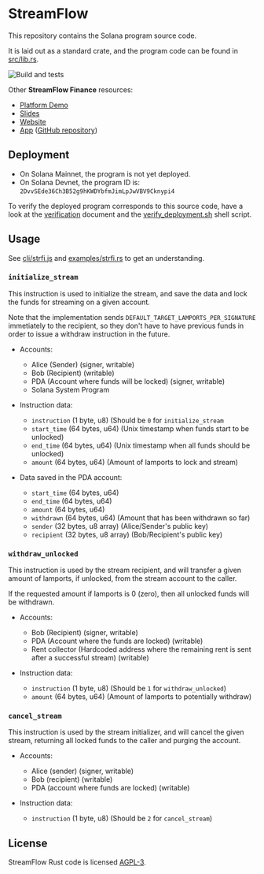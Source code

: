 StreamFlow
==========

This repository contains the Solana program source code.

It is laid out as a standard crate, and the program code can be found
in [src/lib.rs](src/lib.rs).

![Build and tests](https://github.com/streamflow-finance/streamflow-program/actions/workflows/rust-tests.yml/badge.svg)

Other **StreamFlow Finance** resources:
- [Platform Demo](https://www.youtube.com/watch?v=7HWzcxu-De0)
- [Slides](https://streamflow.finance/public/streamflow_slides.pdf)
- [Website](https://streamflow.finance)
- [App](https://app.streamflow.finance) ([GitHub repository](https://github.com/streamflow-finance/streamflow-app))

Deployment
----------

* On Solana Mainnet, the program is not yet deployed.
* On Solana Devnet, the program ID is:
  `2DvvSEde36Ch3B52g9hKWDYbfmJimLpJwVBV9Cknypi4`

To verify the deployed program corresponds to this source code, have
a look at the [verification](verification.md) document and the
[verify_deployment.sh](verify_deployment.sh) shell script.


Usage
-----

See [cli/strfi.js](cli/strfi.js) and [examples/strfi.rs](examples/strfi.rs)
to get an understanding.

### `initialize_stream`

This instruction is used to initialize the stream, and save the data
and lock the funds for streaming on a given account.

Note that the implementation sends `DEFAULT_TARGET_LAMPORTS_PER_SIGNATURE`
immetiately to the recipient, so they don't have to have previous funds
in order to issue a withdraw instruction in the future.

* Accounts:
    * Alice (Sender) (signer, writable)
    * Bob (Recipient) (writable)
    * PDA (Account where funds will be locked) (signer, writable)
    * Solana System Program

* Instruction data:
    * `instruction` (1 byte, u8) (Should be `0` for `initialize_stream`
    * `start_time` (64 bytes, u64) (Unix timestamp when funds start to be unlocked)
    * `end_time` (64 bytes, u64) (Unix timestamp when all funds should be unlocked)
    * `amount` (64 bytes, u64) (Amount of lamports to lock and stream)

* Data saved in the PDA account:
    * `start_time` (64 bytes, u64)
    * `end_time` (64 bytes, u64)
    * `amount` (64 bytes, u64)
    * `withdrawn` (64 bytes, u64) (Amount that has been withdrawn so far)
    * `sender` (32 bytes, u8 array) (Alice/Sender's public key)
    * `recipient` (32 bytes, u8 array) (Bob/Recipient's public key)


### `withdraw_unlocked`

This instruction is used by the stream recipient, and will transfer
a given amount of lamports, if unlocked, from the stream account to
the caller.

If the requested amount if lamports is 0 (zero), then all unlocked
funds will be withdrawn.

* Accounts:
    * Bob (Recipient) (signer, writable)
    * PDA (Account where the funds are locked) (writable)
    * Rent collector (Hardcoded address where the remaining rent is sent
      after a successful stream) (writable)

* Instruction data:
    * `instruction` (1 byte, u8) (Should be `1` for `withdraw_unlocked`)
    * `amount` (64 bytes, u64) (Amount of lamports to potentially withdraw)


### `cancel_stream`

This instruction is used by the stream initializer, and will cancel
the given stream, returning all locked funds to the caller and
purging the account.

* Accounts:
    * Alice (sender) (signer, writable)
    * Bob (recipient) (writable)
    * PDA (account where funds are locked) (writable)

* Instruction data:
    * `instruction` (1 byte, u8) (Should be `2` for `cancel_stream`)


License
-------

StreamFlow Rust code is licensed [AGPL-3](LICENSE).

<!-- commit on 2024-04-25 -->

<!-- commit on 2024-05-04 -->

<!-- commit on 2024-06-30 -->

<!-- commit on 2024-06-25 -->

<!-- commit on 2024-08-20 -->
